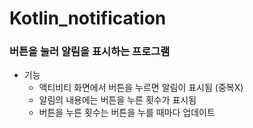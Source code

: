 # Kotlin_notification
### 버튼을 눌러 알림을 표시하는 프로그램
- 기능
  - 액티비티 화면에서 버튼을 누르면 알림이 표시됨 (중복X)
  - 알림의 내용에는 버튼을 누른 횟수가 표시됨
  - 버튼을 누른 횟수는 버튼을 누를 때마다 업데이트
